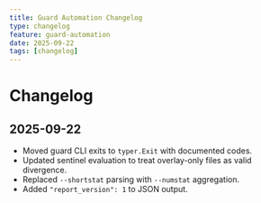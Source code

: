 ```yaml
---
title: Guard Automation Changelog
type: changelog
feature: guard-automation
date: 2025-09-22
tags: [changelog]
---
```


# Changelog

## 2025-09-22
- Moved guard CLI exits to `typer.Exit` with documented codes.
- Updated sentinel evaluation to treat overlay-only files as valid divergence.
- Replaced `--shortstat` parsing with `--numstat` aggregation.
- Added `"report_version": 1` to JSON output.
